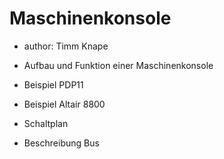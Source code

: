 # Maschinenkonsole
* author: Timm Knape

* Aufbau und Funktion einer Maschinenkonsole
* Beispiel PDP11
* Beispiel Altair 8800
* Schaltplan
* Beschreibung Bus

